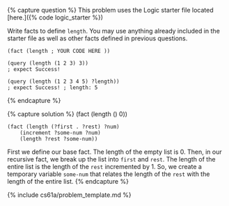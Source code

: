 {% capture question %}
This problem uses the Logic starter file located [here.]({% code logic_starter %})

Write facts to define `length`. You may use anything already included in the starter file as well as other facts defined in previous questions.

    (fact (length ; YOUR CODE HERE ))

    (query (length (1 2 3) 3))
    ; expect Success!

    (query (length (1 2 3 4 5) ?length))
    ; expect Success! ; length: 5
{% endcapture %}

{% capture solution %}
    (fact (length () 0))

    (fact (length (?first . ?rest) ?num)
        (increment ?some-num ?num)
        (length ?rest ?some-num))

First we define our base fact. The length of the empty list is 0. Then, in our recursive fact, we break up the list into `first` and `rest`. The length of the entire list is the length of the `rest` incremented by 1. So, we create a temporary variable `some-num` that relates the length of the `rest` with the length of the entire list.
{% endcapture %}

{% include cs61a/problem_template.md %}
